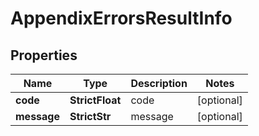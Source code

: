 # AppendixErrorsResultInfo


## Properties

| Name | Type | Description | Notes |
|------------ | ------------- | ------------- | -------------|
**code** | **StrictFloat** | code |[optional]|
**message** | **StrictStr** | message |[optional]|